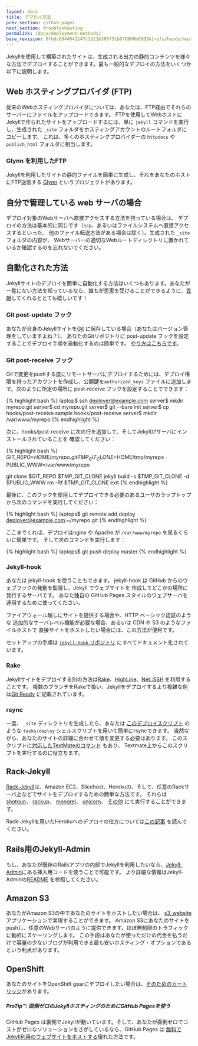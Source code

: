 ```yaml
---
layout: docs
title: デプロイ方法
prev_section: github-pages
next_section: troubleshooting
permalink: /docs/deployment-methods/
base_revision: 0fbdc6944041147c2d21b306751b078860b6603b[refs/heads/master]
---
```


<!--original
---
layout: docs
title: Deployment methods
prev_section: github-pages
next_section: troubleshooting
permalink: /docs/deployment-methods/
---
-->

Jekyllを使用して構築されたサイトは、生成される出力の静的コンテンツを様々な方法でデプロイすることができます。最も一般的なデプロイの方法をいくつか以下に説明します。

<!--original
Sites built using Jekyll can be deployed in a large number of ways due to the static nature of the generated output. A few of the most common deployment techniques are described below.
-->

## Web ホスティングプロバイダ (FTP)

<!--original
## Web hosting providers (FTP)
-->

従来のWebホスティングプロバイダについては、あなたは、FTP経由でそれらのサーバーにファイルをアップロードできます。 FTPを使用してWebホストにJekyllで作られたサイトをアップロードするには、単に `jekyll` コマンドを実行し、生成された `_site` フォルダをホスティングアカウントのルートフォルダにコピーします。
これは、多くのホスティングプロバイダーの `httpdocs` や `publich_html` フォルダに相当します。

<!--original
Just about any traditional web hosting provider will let you upload files to their servers over FTP. To upload a Jekyll site to a web host using FTP, simply run the `jekyll` command and copy the generated `_site` folder to the root folder of your hosting account. This is most likely to be the `httpdocs` or `public_html` folder on most hosting providers.
-->

### Glynn を利用したFTP

<!--original
### FTP using Glynn
-->

Jekyllを利用したサイトの静的ファイルを簡単に生成し、それをあなたのホストにFTP送信する [Glynn](https://github.com/dmathieu/glynn) というプロジェクトがあります。

<!--original
There is a project called [Glynn](https://github.com/dmathieu/glynn), which lets you easily generate your Jekyll powered website’s static files and
send them to your host through FTP.
-->

## 自分で管理している web サーバの場合

<!--original
## Self-managed web server
-->

デプロイ対象のWebサーバへ直接アクセスする方法を持っている場合は、
デプロイの方法は基本的に同じです（`scp`、あるいはファイルシステムへ直接アクセスするといった、
他のファイル転送方法がある場合は除く）。生成された `_site`フォルダの内容が、
Webサーバーの適切なWebルートディレクトリに置かれているか確認するのを忘れないでください。

<!--original
If you have direct access yourself to the deployment web server yourself, the process is essentially the same, except you might have other methods available to you (such as `scp`, or even direct filesystem access) for transferring the files. Just remember to make sure the contents of the generated `_site` folder get placed in the appropriate web root directory for your web server.
-->

## 自動化された方法

<!--original
## Automated methods
-->

Jekyllサイトのデプロイを簡単に自動化する方法はいくつもあります。あなたが一覧にない方法を知っているなら、誰もが恩恵を受けることができるように、[貢献](../contributing/)してくれるととても嬉しいです！

<!--original
There are also a number of ways to easily automate the deployment of a Jekyll site. If you’ve got another method that isn’t listed below, we’d love it if you [contributed](../contributing/) so that everyone else can benefit too.
-->

### Git post-update フック

<!--original
### Git post-update hook
-->

あなたが自身のJekyllサイトを[Git](http://git-scm.com/) に保存している場合（あなたはバージョン管理をしていますよね？）、
あなたのGitリポジトリに post-update フックを設定することでデプロイ手順を自動化するのは簡単です。
[やり方はこちらです](http://web.archive.org/web/20091223025644/http://www.taknado.com/en/2009/03/26/deploying-a-jekyll-generated-site/)。

<!--original
If you store your Jekyll site in [Git](http://git-scm.com/) (you are using version control, right?), it’s pretty easy to automate the
deployment process by setting up a post-update hook in your Git
repository, [like
this](http://web.archive.org/web/20091223025644/http://www.taknado.com/en/2009/03/26/deploying-a-jekyll-generated-site/).
-->

### Git post-receive フック

<!--original
### Git post-receive hook
-->

Gitで変更をpushする度にリモートサーバにデプロイするためには、デプロイ権限を持ったアカウントを作成し、公開鍵を`authorized_keys` ファイルに追加します。次のように所定の場所に post-receive フックを設定することでできます：

<!--original
To have a remote server handle the deploy for you every time you push changes using Git, you can create a user account which has all the public keys that are authorized to deploy in its `authorized_keys` file. With that in place, setting up the post-receive hook is done as follows:
-->

{% highlight bash %}
laptop$ ssh deployer@example.com
server$ mkdir myrepo.git
server$ cd myrepo.git
server$ git --bare init
server$ cp hooks/post-receive.sample hooks/post-receive
server$ mkdir /var/www/myrepo
{% endhighlight %}

<!--original
{% highlight bash %}
laptop$ ssh deployer@example.com
server$ mkdir myrepo.git
server$ cd myrepo.git
server$ git --bare init
server$ cp hooks/post-receive.sample hooks/post-receive
server$ mkdir /var/www/myrepo
{% endhighlight %}
-->

次に、hooks/post-receive に次の行を追加して、そしてJekyllがサーバにインストールされていることを
確認してください：

<!--original
Next, add the following lines to hooks/post-receive and be sure Jekyll is
installed on the server:
-->

{% highlight bash %}
GIT_REPO=$HOME/myrepo.git
TMP_GIT_CLONE=$HOME/tmp/myrepo
PUBLIC_WWW=/var/www/myrepo

git clone $GIT_REPO $TMP_GIT_CLONE
jekyll build -s $TMP_GIT_CLONE -d $PUBLIC_WWW
rm -Rf $TMP_GIT_CLONE
exit
{% endhighlight %}

<!--original
{% highlight bash %}
GIT_REPO=$HOME/myrepo.git
TMP_GIT_CLONE=$HOME/tmp/myrepo
PUBLIC_WWW=/var/www/myrepo

git clone $GIT_REPO $TMP_GIT_CLONE
jekyll build -s $TMP_GIT_CLONE -d $PUBLIC_WWW
rm -Rf $TMP_GIT_CLONE
exit
{% endhighlight %}
-->

最後に、このフックを使用してデプロイできる必要のあるユーザのラップトップから次のコマンドを実行してください：

<!--original
Finally, run the following command on any users laptop that needs to be able to
deploy using this hook:
-->

{% highlight bash %}
laptops$ git remote add deploy deployer@example.com:~/myrepo.git
{% endhighlight %}

<!--original
{% highlight bash %}
laptops$ git remote add deploy deployer@example.com:~/myrepo.git
{% endhighlight %}
-->

ここまでくれば、デプロイはnginx や Apache が `/var/www/myrepo` を見るくらいに簡単です。
そして次のコマンドを実行します：

<!--original
Deploying is now as easy as telling nginx or Apache to look at
`/var/www/myrepo` and running the following:
-->

{% highlight bash %}
laptops$ git push deploy master
{% endhighlight %}

<!--original
{% highlight bash %}
laptops$ git push deploy master
{% endhighlight %}
-->

### Jekyll-hook

<!--original
### Jekyll-hook
-->

あなたは jekyll-hook を使うこともできます。
jekyll-hook は GitHub からのウェブフックの発動を監視し、Jekyll でウェブサイトを
作成してどこかの場所に発行するサーバです。
あなた独自の GitHub Pages スタイルのウェブサーバを運用するために使ってください。

<!--original
You can also use jekyll-hook, a server that listens for webhook posts from
GitHub, generates a website with Jekyll, and moves it somewhere to be
published. Use this to run your own GitHub Pages-style web server.
-->

ファイアウォール越しにサイトを提供する場合や、HTTP ベーシック認証のような
追加的なサーバレベル機能が必要な場合、あるいは CDN や S3 のようなファイルホストで
直接サイトをホストしたい場合には、この方法が便利です。

<!--original
This method is useful if you need to serve your websites behind a firewall,
need extra server-level features like HTTP basic authentication or want to
host your site directly on a CDN or file host like S3.
-->

セットアップの手順は
[`jekyll-hook` リポジトリ](https://github.com/developmentseed/jekyll-hook)
にすべてドキュメント化されています。

<!--original
Setup steps are fully documented
[in the `jekyll-hook` repo](https://github.com/developmentseed/jekyll-hook).
-->

### Rake

<!--original
### Rake
-->

Jekyllサイトをデプロイする別の方法は[Rake](https://github.com/jimweirich/rake)、[HighLine](https://github.com/JEG2/highline)、[Net::SSH](https://github.com/net-ssh/net-ssh) を利用することです。
複数のブランチをRakeで扱い、Jekyllをデプロイするより複雑な例は[Git Ready](https://github.com/gitready/gitready/blob/cdfbc4ec5321ff8d18c3ce936e9c749dbbc4f190/Rakefile) に記載されています。

<!--original
Another way to deploy your Jekyll site is to use [Rake](https://github.com/jimweirich/rake), [HighLine](https://github.com/JEG2/highline), and
[Net::SSH](https://github.com/net-ssh/net-ssh). A more complex example of deploying Jekyll with Rake that deals with multiple branches can be found in [Git Ready](https://github.com/gitready/gitready/blob/cdfbc4ec5321ff8d18c3ce936e9c749dbbc4f190/Rakefile).
-->

### rsync

<!--original
### rsync
-->

一度、 `_site` ディレクトリを生成したら、あなたは
[このデプロイスクリプト](https://github.com/henrik/henrik.nyh.se/blob/master/tasks/deploy)
のような `tasks/deploy` シェルスクリプトを用いて簡単にrsyncできます。
当然ながら、あなたのサイトの詳細に合わせて値を変更する必要はあります。
このスクリプトに[対応したTextMateのコマンド](http://gist.github.com/214959) もあり、
Textmate上からこのスクリプトを実行するのに役立ちます。

<!--original
Once you’ve generated the `_site` directory, you can easily rsync it using a `tasks/deploy` shell script similar to [this deploy script here](https://github.com/henrik/henrik.nyh.se/blob/master/tasks/deploy). You’d obviously need to change the values to reflect your site’s details. There is even [a matching TextMate command](http://gist.github.com/214959) that will help you run
this script from within Textmate.
-->

## Rack-Jekyll

<!--original

## Rack-Jekyll
-->

[Rack-Jekyll](https://github.com/adaoraul/rack-jekyll/)は、Amazon EC2、Slicehost、Herokuの、そして、任意のRackサーバ上などでサイトをデプロイするための簡単な方法です。
それらは [shotgun](https://github.com/rtomayko/shotgun/)、 [rackup](https://github.com/rack/rack)、 [mongrel](https://github.com/mongrel/mongrel)、 [unicorn](https://github.com/defunkt/unicorn/)、 [その他](https://github.com/adaoraul/rack-jekyll#readme) にて実行することができます。

<!--original
[Rack-Jekyll](https://github.com/adaoraul/rack-jekyll/) is an easy way to deploy your site on any Rack server such as Amazon EC2, Slicehost, Heroku, and so forth. It also can run with [shotgun](https://github.com/rtomayko/shotgun/), [rackup](https://github.com/rack/rack), [mongrel](https://github.com/mongrel/mongrel), [unicorn](https://github.com/defunkt/unicorn/), and [others](https://github.com/adaoraul/rack-jekyll#readme).
-->

Rack-Jekyllを用いたHerokuへのデプロイの仕方については[この記事](http://blog.crowdint.com/2010/08/02/instant-blog-using-jekyll-and-heroku.html) を読んでください。

<!--original
Read [this post](http://blog.crowdint.com/2010/08/02/instant-blog-using-jekyll-and-heroku.html) on how to deploy to Heroku using Rack-Jekyll.
-->

## Rails用のJekyll-Admin

<!--original
## Jekyll-Admin for Rails
-->

もし、あなたが既存のRailsアプリの内部でJekyllを利用したいなら、[Jekyll-Admin](https://github.com/zkarpinski/Jekyll-Admin)にある挿入用コードを使うことで可能です。
より詳細な情報はJekyll-Adminの[README](https://github.com/zkarpinski/Jekyll-Admin/blob/master/README) を参照してください。

<!--original
If you want to maintain Jekyll inside your existing Rails app, [Jekyll-Admin](https://github.com/zkarpinski/Jekyll-Admin) contains drop in code to make this possible. See Jekyll-Admin’s [README](https://github.com/zkarpinski/Jekyll-Admin/blob/master/README) for more details.
-->

## Amazon S3

<!--original
## Amazon S3
-->

あなたがAmazon S3の中であなたのサイトをホストしたい場合は、
[s3_website](https://github.com/laurilehmijoki/s3_website) アプリケーションで実現することができます。
Amazon S3にあなたのサイトをpushし、任意のWebサーバのように提供できます。ほぼ無制限のトラフィックに動的にスケーリングします。
この手段はあなたが使っただけの代金を払うだけで容量の少ないブログが利用できる最も安いホスティング・オプションであるという利点があります。

<!--original
If you want to host your site in Amazon S3, you can do so with
[s3_website](https://github.com/laurilehmijoki/s3_website) application. It will
push your site to Amazon S3 where it can be served like any web server,
dynamically scaling to almost unlimited traffic. This approach has the
benefit of being about the cheapest hosting option available for
low-volume blogs as you only pay for what you use.
-->

## OpenShift

<!--original
## OpenShift
-->

あなたのサイトをOpenShift gearにデプロイしたい場合は、[そのためのカートリッジ](https://github.com/openshift-cartridges/openshift-jekyll-cartridge)があります。

<!--original
If you'd like to deploy your site to an OpenShift gear, there's [a cartridge
for that](https://github.com/openshift-cartridges/openshift-jekyll-cartridge).
-->

<div class="note">
  <h5>ProTip™: 面倒ゼロのJekyllホスティングのためにGitHub Pagesを使う</h5>
  <p>GitHub Pages は裏側でJekyllが動いています。そして、あなたが面倒ゼロでコストがゼロなソリューションをさがしているなら、GitHub Pages は <a href="../github-pages/">無料でJekyll利用のウェブサイトをホストする</a>優れた方法です。</p>
</div>

<!--original
<div class="note">
  <h5>ProTip™: Use GitHub Pages for zero-hassle Jekyll hosting</h5>
  <p>GitHub Pages are powered by Jekyll behind the scenes, so if you’re looking for a zero-hassle, zero-cost solution, GitHub Pages are a great way to <a href="../github-pages/">host your Jekyll-powered website for free</a>.</p>
</div>
-->
